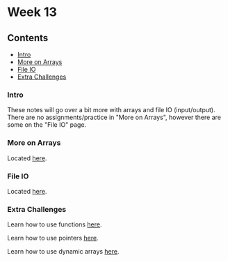 # Week 13

## Contents
- [Intro](#intro)
- [More on Arrays](#more-on-arrays)
- [File IO](#file-io)
- [Extra Challenges](#extra-challenges)

### Intro
These notes will go over a bit more with arrays and file IO (input/output). There are no assignments/practice in "More on Arrays", however there are some on the "File IO" page.

### More on Arrays
Located [here](more_on_arrays.md).

### File IO
Located [here](file_io_new.md).

### Extra Challenges
Learn how to use functions [here](http://www.cplusplus.com/doc/tutorial/functions/).

Learn how to use pointers [here](http://www.cplusplus.com/doc/tutorial/pointers/).

Learn how to use dynamic arrays [here](http://www.cplusplus.com/doc/tutorial/dynamic/).
